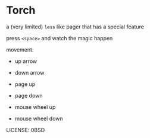 # Torch

a (very limited) `less` like pager that has a special feature

press `<space>` and watch the magic happen

movement:

- up arrow
- down arrow

- page up
- page down

- mouse wheel up
- mouse wheel down

LICENSE: 0BSD
